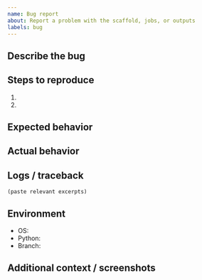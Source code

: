 ```yaml
---
name: Bug report
about: Report a problem with the scaffold, jobs, or outputs
labels: bug
---
```


## Describe the bug

## Steps to reproduce
1. 
2. 

## Expected behavior

## Actual behavior

## Logs / traceback

```
(paste relevant excerpts)
```

## Environment
- OS:
- Python:
- Branch:

## Additional context / screenshots

